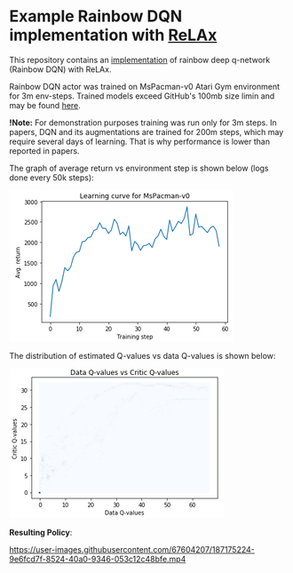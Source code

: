 # Example Rainbow DQN implementation with [ReLAx](https://github.com/nslyubaykin/relax)

This repository contains an [implementation](https://github.com/nslyubaykin/relax_rainbow_dqn_example/blob/master/rainbow_dqn_tutorial.ipynb) of rainbow deep q-network (Rainbow DQN) with ReLAx.

Rainbow DQN actor was trained on MsPacman-v0 Atari Gym environment for 3m env-steps. 
Trained models exceed GitHub's 100mb size limin and may be found [here](https://disk.yandex.ru/d/UNmsM5p-0klVqw).

__!Note:__ For demonstration purposes training was run only for 3m steps. In papers, DQN and its augmentations are trained for 200m steps, which may require several days of learning. That is why performance is lower than reported in papers.

The graph of average return vs environment step is shown below (logs done every 50k steps):

![rainbow_dqn_training](https://github.com/nslyubaykin/relax_rainbow_dqn_example/blob/master/rainbow_dqn_training.png)

The distribution of estimated Q-values vs data Q-values is shown below:

![rainbow_dqn_q_func](https://github.com/nslyubaykin/relax_rainbow_dqn_example/blob/master/rainbow_dqn_q_func.png)

__Resulting Policy__:

https://user-images.githubusercontent.com/67604207/187175224-9e6fcd7f-8524-40a0-9346-053c12c48bfe.mp4

